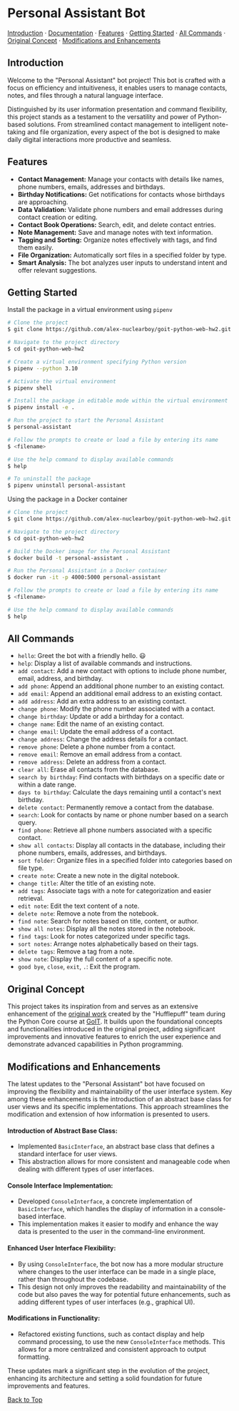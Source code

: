 # Personal Assistant Bot

[Introduction](#introduction) · [Documentation](#documentation) · [Features](#features) · [Getting Started](#getting-started) · [All Commands](#all-commands) · [Original Concept](#original-concept) · [Modifications and Enhancements](#modifications-and-enhancements)

## Introduction

Welcome to the "Personal Assistant" bot project! This bot is crafted with a focus on efficiency and intuitiveness, it enables users to manage contacts, notes, and files through a natural language interface.

Distinguished by its user information presentation and command flexibility, this project stands as a testament to the versatility and power of Python-based solutions.
From streamlined contact management to intelligent note-taking and file organization, every aspect of the bot is designed to make daily digital interactions more productive and seamless.

## Features

-   **Contact Management:** Manage your contacts with details like names, phone numbers, emails, addresses and birthdays.
-   **Birthday Notifications:** Get notifications for contacts whose birthdays are approaching.
-   **Data Validation:** Validate phone numbers and email addresses during contact creation or editing.
-   **Contact Book Operations:** Search, edit, and delete contact entries.
-   **Note Management:** Save and manage notes with text information.
-   **Tagging and Sorting:** Organize notes effectively with tags, and find them easily.
-   **File Organization:** Automatically sort files in a specified folder by type.
-   **Smart Analysis:** The bot analyzes user inputs to understand intent and offer relevant suggestions.

## Getting Started

Install the package in a virtual environment using `pipenv`

```bash
# Clone the project
$ git clone https://github.com/alex-nuclearboy/goit-python-web-hw2.git

# Navigate to the project directory
$ cd goit-python-web-hw2

# Create a virtual environment specifying Python version
$ pipenv --python 3.10

# Activate the virtual environment
$ pipenv shell

# Install the package in editable mode within the virtual environment
$ pipenv install -e .

# Run the project to start the Personal Assistant
$ personal-assistant

# Follow the prompts to create or load a file by entering its name
$ <filename>

# Use the help command to display available commands
$ help

# To uninstall the package
$ pipenv uninstall personal-assistant
```

Using the package in a Docker container
```bash
# Clone the project
$ git clone https://github.com/alex-nuclearboy/goit-python-web-hw2.git

# Navigate to the project directory
$ cd goit-python-web-hw2

# Build the Docker image for the Personal Assistant
$ docker build -t personal-assistant .

# Run the Personal Assistant in a Docker container
$ docker run -it -p 4000:5000 personal-assistant

# Follow the prompts to create or load a file by entering its name
$ <filename>

# Use the help command to display available commands
$ help
```

## All Commands

-   `hello`: Greet the bot with a friendly hello. 😃
-   `help`: Display a list of available commands and instructions.
-   `add contact`: Add a new contact with options to include phone number, email, address, and birthday.
-   `add phone`: Append an additional phone number to an existing contact.
-   `add email`: Append an additional email address to an existing contact.
-   `add address`: Add an extra address to an existing contact.
-   `change phone`: Modify the phone number associated with a contact.
-   `change birthday`: Update or add a birthday for a contact.
-   `change name`: Edit the name of an existing contact.
-   `change email`: Update the email address of a contact.
-   `change address`: Change the address details for a contact.
-   `remove phone`: Delete a phone number from a contact.
-   `remove email`: Remove an email address from a contact.
-   `remove address`: Delete an address from a contact.
-   `clear all`: Erase all contacts from the database.
-   `search by birthday`: Find contacts with birthdays on a specific date or within a date range.
-   `days to birthday`: Calculate the days remaining until a contact's next birthday.
-   `delete contact`: Permanently remove a contact from the database.
-   `search`: Look for contacts by name or phone number based on a search query.
-   `find phone`: Retrieve all phone numbers associated with a specific contact.
-   `show all contacts`: Display all contacts in the database, including their phone numbers, emails, addresses, and birthdays.
-   `sort folder`: Organize files in a specified folder into categories based on file type.
-   `create note`: Create a new note in the digital notebook.
-   `change title`: Alter the title of an existing note.
-   `add tags`: Associate tags with a note for categorization and easier retrieval.
-   `edit note`: Edit the text content of a note.
-   `delete note`: Remove a note from the notebook.
-   `find note`: Search for notes based on title, content, or author.
-   `show all notes`: Display all the notes stored in the notebook.
-   `find tags`: Look for notes categorized under specific tags.
-   `sort notes`: Arrange notes alphabetically based on their tags.
-   `delete tags`: Remove a tag from a note.
-   `show note`: Display the full content of a specific note.
-   `good bye`, `close`, `exit`, `.`: Exit the program.

## Original Concept

This project takes its inspiration from and serves as an extensive enhancement of the [original work](https://github.com/ArleKinG44/GOIT_Projekt_group_3) created by the "Hufflepuff" team during the Python Core course at [GoIT](https://goit.global/ua/). It builds upon the foundational concepts and functionalities introduced in the original project, adding significant improvements and innovative features to enrich the user experience and demonstrate advanced capabilities in Python programming.

## Modifications and Enhancements

The latest updates to the "Personal Assistant" bot have focused on improving the flexibility and maintainability of the user interface system. Key among these enhancements is the introduction of an abstract base class for user views and its specific implementations. This approach streamlines the modification and extension of how information is presented to users.

#### Introduction of Abstract Base Class:

-   Implemented `BasicInterface`, an abstract base class that defines a standard interface for user views.
-   This abstraction allows for more consistent and manageable code when dealing with different types of user interfaces.

#### Console Interface Implementation:

-   Developed `ConsoleInterface`, a concrete implementation of `BasicInterface`, which handles the display of information in a console-based interface.
-   This implementation makes it easier to modify and enhance the way data is presented to the user in the command-line environment.

#### Enhanced User Interface Flexibility:

-   By using `ConsoleInterface`, the bot now has a more modular structure where changes to the user interface can be made in a single place, rather than throughout the codebase.
-   This design not only improves the readability and maintainability of the code but also paves the way for potential future enhancements, such as adding different types of user interfaces (e.g., graphical UI).

#### Modifications in Functionality:

-   Refactored existing functions, such as contact display and help command processing, to use the new `ConsoleInterface` methods. This allows for a more centralized and consistent approach to output formatting.

These updates mark a significant step in the evolution of the project, enhancing its architecture and setting a solid foundation for future improvements and features.

[Back to Top](#personal-assistant-bot)
